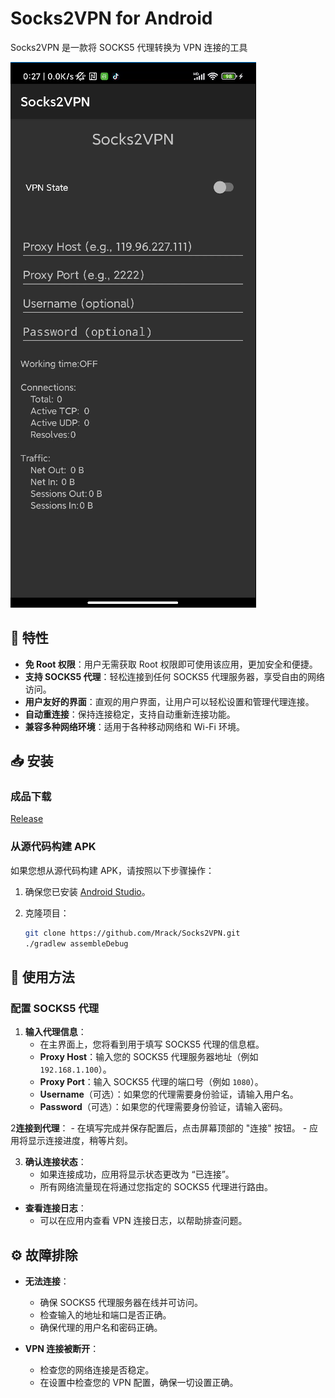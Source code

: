 # Socks2VPN for Android

Socks2VPN 是一款将 SOCKS5 代理转换为 VPN 连接的工具

![image text](img/1.png)

## 🚀 特性

- **免 Root 权限**：用户无需获取 Root 权限即可使用该应用，更加安全和便捷。
- **支持 SOCKS5 代理**：轻松连接到任何 SOCKS5 代理服务器，享受自由的网络访问。
- **用户友好的界面**：直观的用户界面，让用户可以轻松设置和管理代理连接。
- **自动重连接**：保持连接稳定，支持自动重新连接功能。
- **兼容多种网络环境**：适用于各种移动网络和 Wi-Fi 环境。

## 📥 安装
### 成品下载

[Release](https://github.com/Mrack/Socks2VPN/releases)


### 从源代码构建 APK

如果您想从源代码构建 APK，请按照以下步骤操作：

1. 确保您已安装 [Android Studio](https://developer.android.com/studio)。
2. 克隆项目：

   ```bash
   git clone https://github.com/Mrack/Socks2VPN.git
   ./gradlew assembleDebug
   ```


## 📖 使用方法

### 配置 SOCKS5 代理

1. **输入代理信息**：
    - 在主界面上，您将看到用于填写 SOCKS5 代理的信息框。
    - **Proxy Host**：输入您的 SOCKS5 代理服务器地址（例如 `192.168.1.100`）。
    - **Proxy Port**：输入 SOCKS5 代理的端口号（例如 `1080`）。
    - **Username**（可选）：如果您的代理需要身份验证，请输入用户名。
    - **Password**（可选）：如果您的代理需要身份验证，请输入密码。

2**连接到代理**：
    - 在填写完成并保存配置后，点击屏幕顶部的 "连接" 按钮。
    - 应用将显示连接进度，稍等片刻。

3. **确认连接状态**：
    - 如果连接成功，应用将显示状态更改为 “已连接”。
    - 所有网络流量现在将通过您指定的 SOCKS5 代理进行路由。


- **查看连接日志**：
    - 可以在应用内查看 VPN 连接日志，以帮助排查问题。

## ⚙️ 故障排除

- **无法连接**：
    - 确保 SOCKS5 代理服务器在线并可访问。
    - 检查输入的地址和端口是否正确。
    - 确保代理的用户名和密码正确。

- **VPN 连接被断开**：
    - 检查您的网络连接是否稳定。
    - 在设置中检查您的 VPN 配置，确保一切设置正确。
